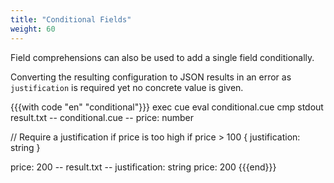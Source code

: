 ```yaml
---
title: "Conditional Fields"
weight: 60
---
```


Field comprehensions can also be used to
add a single field conditionally.

Converting the resulting configuration to JSON results in an error
as `justification` is required yet no concrete value is given.

{{{with code "en" "conditional"}}}
exec cue eval conditional.cue
cmp stdout result.txt
-- conditional.cue --
price: number

// Require a justification if price is too high
if price > 100 {
	justification: string
}

price: 200
-- result.txt --
justification: string
price:         200
{{{end}}}

